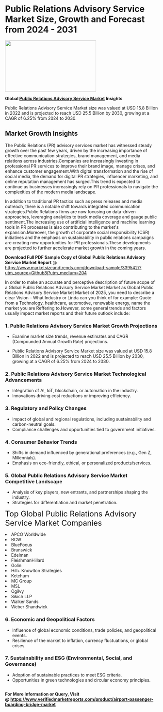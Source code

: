 <H1>Public Relations Advisory Service Market Size, Growth and Forecast from 2024 - 2031</H1><img class="aligncenter size-medium wp-image-584254" src="https://thirdeyenews.in/wp-content/uploads/2024/09/Global-Market-Research-300x168.jpeg" alt="" width="300" height="168" /><p><strong>Global&nbsp;<a href="https://www.marketsizeandtrends.com/download-sample/339542/?utm_source=Github8j?utm_medium=204">Public Relations Advisory Service Market</a> Insights</strong></p><p>Public Relations Advisory Service Market size was valued at USD 15.8 Billion in 2022 and is projected to reach USD 25.5 Billion by 2030, growing at a CAGR of 6.25% from 2024 to 2030.</p><p><h2>Market Growth Insights</h2> <p>The Public Relations (PR) advisory services market has witnessed steady growth over the past few years, driven by the increasing importance of effective communication strategies, brand management, and media relations across industries.Companies are increasingly investing in professional PR services to improve their brand image, manage crises, and enhance customer engagement.With digital transformation and the rise of social media, the demand for digital PR strategies, influencer marketing, and online reputation management has surged.This trend is expected to continue as businesses increasingly rely on PR professionals to navigate the complexities of the modern media landscape.</p> <p>In addition to traditional PR tactics such as press releases and media outreach, there is a notable shift towards integrated communication strategies.Public Relations firms are now focusing on data-driven approaches, leveraging analytics to track media coverage and gauge public sentiment.The increasing use of artificial intelligence and machine learning tools in PR processes is also contributing to the market's expansion.Moreover, the growth of corporate social responsibility (CSR) initiatives and the emphasis on sustainability in public relations campaigns are creating new opportunities for PR professionals.These developments are projected to further accelerate market growth in the coming years.</p> <p><span class=""><strong>Download Full PDF Sample Copy of Global Public Relations Advisory Service Market Report</strong> @ <a href="https://www.marketsizeandtrends.com/download-sample/339542/?utm_source=Github8j?utm_medium=204" target="_blank">https://www.marketsizeandtrends.com/download-sample/339542/?utm_source=Github8j?utm_medium=204</a></span></p><p>In order to make an accurate and perceptive description of future scope of a Global&nbsp;Public Relations Advisory Service Market Market as Global&nbsp;Public Relations Advisory Service Market Market of 2025, you need to describe a clear Vision &ndash; What Industry or Linda can you think of for example: Quote from a Technology, healthcare, automotive, renewable energy, name the market you are Reffering to.However, some general trends and factors usually impact market reports and their future outlook include:</p><h3>1.&nbsp;<strong>Public Relations Advisory Service Market Growth Projections</strong></h3><ul><li>Examine market size trends, revenue estimates and CAGR (Compounded Annual Growth Rate) projections.</li><li><p>Public Relations Advisory Service Market size was valued at USD 15.8 Billion in 2022 and is projected to reach USD 25.5 Billion by 2030, growing at a CAGR of 6.25% from 2024 to 2030.</p></li></ul><h3>2.&nbsp;<strong>Public Relations Advisory Service Market Technological Advancements</strong></h3><ul><li>Integration of AI, IoT, blockchain, or automation in the industry.</li><li>Innovations driving cost reductions or improving efficiency.</li></ul><h3>3.&nbsp;<strong>Regulatory and Policy Changes</strong></h3><ul><li>Impact of global and regional regulations, including sustainability and carbon-neutral goals.</li><li>Compliance challenges and opportunities tied to government initiatives.</li></ul><h3>4.&nbsp;<strong>Consumer Behavior Trends</strong></h3><ul><li>Shifts in demand influenced by generational preferences (e.g., Gen Z, Millennials).</li><li>Emphasis on eco-friendly, ethical, or personalized products/services.</li></ul><h3>5.&nbsp;<strong>Global Public Relations Advisory Service Market Competitive Landscape</strong></h3><ul><li>Analysis of key players, new entrants, and partnerships shaping the industry.</li><li>Strategies for differentiation and market penetration.</li></ul><p data-pm-slice="1 1 []"><span style="color: inherit; font-family: inherit; font-size: 25px;">Top Global Public Relations Advisory Service Market Companies</span></p><div class="" data-test-id=""><p><li>APCO Worldwide</li><li> BCW</li><li> BlueFocus</li><li> Brunswick</li><li> Edelman</li><li> FleishmanHillard</li><li> Golin</li><li> Hill+ Knowlton Strategies</li><li> Ketchum</li><li> MC Group</li><li> MSL</li><li> Ogilvy</li><li> Sikich LLP</li><li> Walker Sands</li><li> Weber Shandwick</li></p></div><h3>6.&nbsp;<strong>Economic and Geopolitical Factors</strong></h3><ul><li>Influence of global economic conditions, trade policies, and geopolitical events.</li><li>Resilience of the market to inflation, currency fluctuations, or global crises.</li></ul><h3>7.&nbsp;<strong>Sustainability and ESG (Environmental, Social, and Governance)</strong></h3><ul><li>Adoption of sustainable practices to meet ESG criteria.</li><li>Opportunities in green technologies and circular economy principles.</li></ul><h2><strong style="font-size: 14px;">For More Information or Query, Visit @&nbsp;</strong><a style="background-color: #ffffff; font-size: 14px;" href="https://www.marketsizeandtrends.com/report/public-relations-advisory-service-market/" target="_blank">https://www.verifiedmarketreports.com/product/airport-passenger-boarding-bridge-market</a></h2>